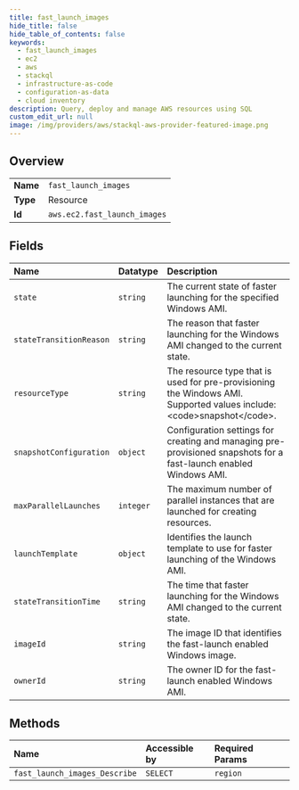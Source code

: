 ```yaml
---
title: fast_launch_images
hide_title: false
hide_table_of_contents: false
keywords:
  - fast_launch_images
  - ec2
  - aws    
  - stackql
  - infrastructure-as-code
  - configuration-as-data
  - cloud inventory
description: Query, deploy and manage AWS resources using SQL
custom_edit_url: null
image: /img/providers/aws/stackql-aws-provider-featured-image.png
---
```

  
    

## Overview
<table><tbody>
<tr><td><b>Name</b></td><td><code>fast_launch_images</code></td></tr>
<tr><td><b>Type</b></td><td>Resource</td></tr>
<tr><td><b>Id</b></td><td><code>aws.ec2.fast_launch_images</code></td></tr>
</tbody></table>

## Fields
| Name | Datatype | Description |
|:-----|:---------|:------------|
| `state` | `string` | The current state of faster launching for the specified Windows AMI. |
| `stateTransitionReason` | `string` | The reason that faster launching for the Windows AMI changed to the current state. |
| `resourceType` | `string` | The resource type that is used for pre-provisioning the Windows AMI. Supported values include: &lt;code&gt;snapshot&lt;/code&gt;. |
| `snapshotConfiguration` | `object` | Configuration settings for creating and managing pre-provisioned snapshots for a fast-launch enabled Windows AMI. |
| `maxParallelLaunches` | `integer` | The maximum number of parallel instances that are launched for creating resources. |
| `launchTemplate` | `object` | Identifies the launch template to use for faster launching of the Windows AMI. |
| `stateTransitionTime` | `string` | The time that faster launching for the Windows AMI changed to the current state. |
| `imageId` | `string` | The image ID that identifies the fast-launch enabled Windows image. |
| `ownerId` | `string` | The owner ID for the fast-launch enabled Windows AMI. |
## Methods
| Name | Accessible by | Required Params |
|:-----|:--------------|:----------------|
| `fast_launch_images_Describe` | `SELECT` | `region` |
